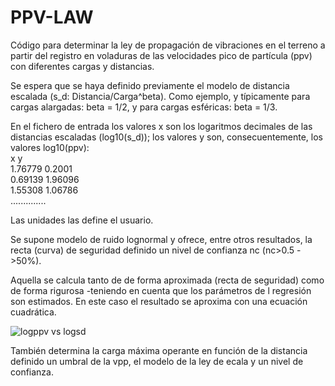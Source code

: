 # PPV-LAW

Código para determinar la ley de propagación de vibraciones en el terreno a
partir del registro en voladuras de las velocidades pico de partícula (ppv)
con diferentes cargas y distancias.

Se espera que se haya definido previamente el modelo de distancia escalada
(s_d: Distancia/Carga^beta). Como ejemplo, y típicamente para cargas alargadas:
beta = 1/2, y para cargas esféricas: beta = 1/3.

En el fichero de entrada los valores x son los logaritmos decimales de
las distancias escaladas (log10(s_d)); los valores y son, consecuentemente,
los valores log10(ppv):\
x	y\
1.76779	0.2001\
0.69139	1.96096\
1.55308	1.06786\
..............

Las unidades las define el usuario.

Se supone modelo de ruido lognormal y ofrece, entre otros resultados, la recta
(curva) de seguridad definido un nivel de confianza nc (nc>0.5 ->50%).

Aquella se calcula tanto de de forma aproximada (recta de seguridad) como de
forma rigurosa -teniendo en cuenta que los parámetros de l regresión son estimados.
En este caso el resultado se aproxima con una ecuación cuadrática.

![logppv vs logsd ](https://github.com/FGBASTANTE/PPV-LAW/assets/52360383/ac34fb9e-63cf-4bb5-9b8d-3567068805a4)

También determina la carga máxima operante en función de la distancia definido 
un umbral de la vpp, el modelo de la ley de ecala y un nivel de confianza.
